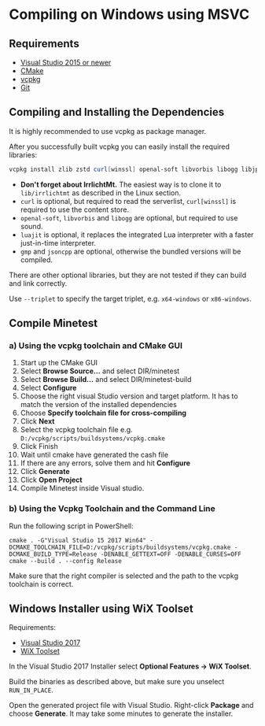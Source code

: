 # Compiling on Windows using MSVC

## Requirements

* [Visual Studio 2015 or newer](https://visualstudio.microsoft.com)
* [CMake](https://cmake.org/download/)
* [vcpkg](https://github.com/Microsoft/vcpkg)
* [Git](https://git-scm.com/downloads)

## Compiling and Installing the Dependencies

It is highly recommended to use vcpkg as package manager.

After you successfully built vcpkg you can easily install the required libraries:
```powershell
vcpkg install zlib zstd curl[winssl] openal-soft libvorbis libogg libjpeg-turbo sqlite3 freetype luajit gmp jsoncpp opengl-registry gettext --triplet x64-windows
```

* **Don't forget about IrrlichtMt.** The easiest way is to clone it to `lib/irrlichtmt` as described in the Linux section.
* `curl` is optional, but required to read the serverlist, `curl[winssl]` is required to use the content store.
* `openal-soft`, `libvorbis` and `libogg` are optional, but required to use sound.
* `luajit` is optional, it replaces the integrated Lua interpreter with a faster just-in-time interpreter.
* `gmp` and `jsoncpp` are optional, otherwise the bundled versions will be compiled.

There are other optional libraries, but they are not tested if they can build and link correctly.

Use `--triplet` to specify the target triplet, e.g. `x64-windows` or `x86-windows`.

## Compile Minetest

### a) Using the vcpkg toolchain and CMake GUI

1. Start up the CMake GUI
2. Select **Browse Source...** and select DIR/minetest
3. Select **Browse Build...** and select DIR/minetest-build
4. Select **Configure**
5. Choose the right visual Studio version and target platform. It has to match the version of the installed dependencies
6. Choose **Specify toolchain file for cross-compiling**
7. Click **Next**
8. Select the vcpkg toolchain file e.g. `D:/vcpkg/scripts/buildsystems/vcpkg.cmake`
9. Click Finish
10. Wait until cmake have generated the cash file
11. If there are any errors, solve them and hit **Configure**
12. Click **Generate**
13. Click **Open Project**
14. Compile Minetest inside Visual studio.

### b) Using the Vcpkg Toolchain and the Command Line

Run the following script in PowerShell:

    cmake . -G"Visual Studio 15 2017 Win64" -DCMAKE_TOOLCHAIN_FILE=D:/vcpkg/scripts/buildsystems/vcpkg.cmake -DCMAKE_BUILD_TYPE=Release -DENABLE_GETTEXT=OFF -DENABLE_CURSES=OFF
    cmake --build . --config Release

Make sure that the right compiler is selected and the path to the vcpkg toolchain is correct.

## Windows Installer using WiX Toolset

Requirements:
* [Visual Studio 2017](https://visualstudio.microsoft.com/)
* [WiX Toolset](https://wixtoolset.org/)

In the Visual Studio 2017 Installer select **Optional Features -> WiX Toolset**.

Build the binaries as described above, but make sure you unselect `RUN_IN_PLACE`.

Open the generated project file with Visual Studio. Right-click **Package** and choose **Generate**.
It may take some minutes to generate the installer.
